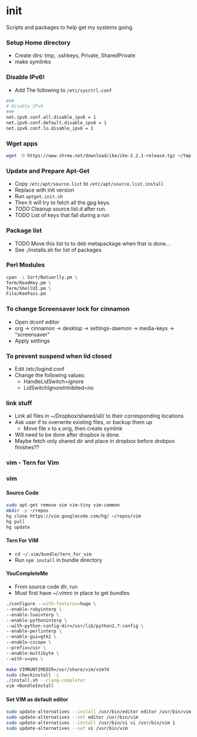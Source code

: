 init
=====
Scripts and packages to help get my systems going.

### Setup Home directory
- Create dirs: tmp, .sshkeys, Private, SharedPrivate
- make symlinks


### Disable IPv6!

- Add The following to `/etc/sysctrl.conf`

``` bash
###
# Disable IPv6
###
net.ipv6.conf.all.disable_ipv6 = 1
net.ipv6.conf.default.disable_ipv6 = 1
net.ipv6.conf.lo.disable_ipv6 = 1
```
### Wget apps

``` bash
wget -O https://www.shrew.net/download/ike/ike-2.2.1-release.tgz ~/tmp | tar xvf -
```

### Update and Prepare Apt-Get
- Copy `/etc/apt/source.list` to `/etc/apt/source.list.install`
- Replace with init version
- Run `aptget.init.sh`
- Then it will try to fetch all the gpg keys.
- *TODO* Cleanup source.list.d after run.
- *TODO* List of keys that fail during a run

### Package list
- TODO Move this list to to deb metapackage when that is done...
- See ./installs.sh for list of packages


### Perl Modules

``` bash
cpan -i Sort/Natuarlly.pm \
Term/ReadKey.pm \
Term/ShellUI.pm \
File/KeePass.pm
```
### To change Screensaver lock for cinnamon
- Open dconf editor
- org -> cinnamon -> desktop -> settings-daemon -> media-keys -> "screensaver"
- Apply settings

### To prevent suspend when lid closed
- Edit /etc/logind.conf
- Change the following values:
    - HandleLidSwitch=ignore
    - LidSwitchIgnoreInhibited=no

### link stuff
- Link all files in ~/Dropbox/shared/all/ to their corresponding locations
- Ask user if to overwrite existing files, or backup them up
    - Move file x to x.orig, then create symlink
- Will need to be done after dropbox is done.
- Maybe fetch only shared dir and place in dropbox before drobpox finishes??

### vim - Tern for Vim

### vim
#### Source Code
``` bash
sudo apt-get remove vim vim-tiny vim-common
mkdir -p ~/repos
hg clone https://vim.googlecode.com/hg/ ~/repos/vim
hg pull
hg update
```

#### Tern For VIM
- `cd ~/.vim/bundle/tern_for_vim`
- Run `npm install` in bundle directory

#### YouCompleteMe
- From source code dir, run
- Must first have ~/.vimrc in place to get bundles

```bash
./configure --with-features=huge \
--enable-rubyinterp \
--enable-luainterp \
--enable-pythoninterp \
--with-python-config-dir=/usr/lib/python2.7-config \
--enable-perlinterp \
--enable-gui=gtk2 \
--enable-cscope \
--prefix=/usr \
--enable-multibyte \
--with-x=yes \

make VIMRUNTIMEDIR=/usr/share/vim/vim74
sudo checkinstall -y
./install.sh --clang-completer
vim +BundleInstall
```

#### Set VIM as default editor
``` bash
sudo update-alternatives --install /usr/bin/editor editor /usr/bin/vim 1
sudo update-alternatives --set editor /usr/bin/vim
sudo update-alternatives --install /usr/bin/vi vi /usr/bin/vim 1
sudo update-alternatives --set vi /usr/bin/vim
```
